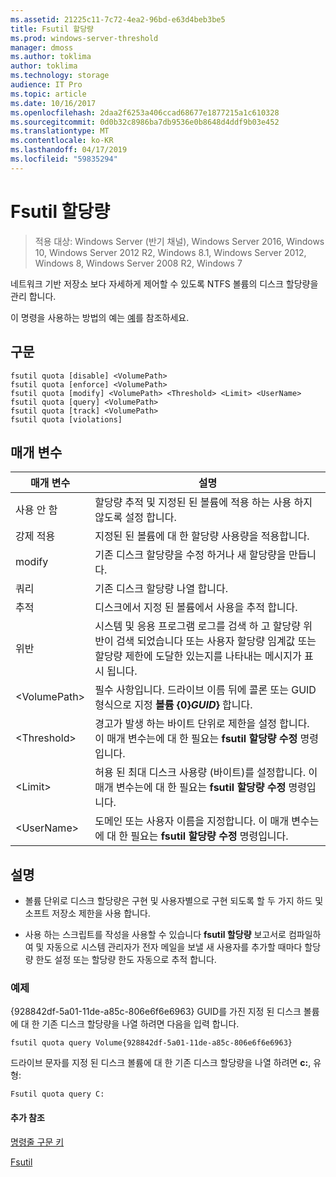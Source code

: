 ```yaml
---
ms.assetid: 21225c11-7c72-4ea2-96bd-e63d4beb3be5
title: Fsutil 할당량
ms.prod: windows-server-threshold
manager: dmoss
ms.author: toklima
author: toklima
ms.technology: storage
audience: IT Pro
ms.topic: article
ms.date: 10/16/2017
ms.openlocfilehash: 2daa2f6253a406ccad68677e1877215a1c610328
ms.sourcegitcommit: 0d0b32c8986ba7db9536e0b8648d4ddf9b03e452
ms.translationtype: MT
ms.contentlocale: ko-KR
ms.lasthandoff: 04/17/2019
ms.locfileid: "59835294"
---
```

# <a name="fsutil-quota"></a>Fsutil 할당량
>적용 대상: Windows Server (반기 채널), Windows Server 2016, Windows 10, Windows Server 2012 R2, Windows 8.1, Windows Server 2012, Windows 8, Windows Server 2008 R2, Windows 7

네트워크 기반 저장소 보다 자세하게 제어할 수 있도록 NTFS 볼륨의 디스크 할당량을 관리 합니다.

이 명령을 사용하는 방법의 예는 [예](#BKMK_examples)를 참조하세요.

## <a name="syntax"></a>구문

```
fsutil quota [disable] <VolumePath>
fsutil quota [enforce] <VolumePath>
fsutil quota [modify] <VolumePath> <Threshold> <Limit> <UserName>
fsutil quota [query] <VolumePath>
fsutil quota [track] <VolumePath>
fsutil quota [violations]
```

## <a name="parameters"></a>매개 변수

|매개 변수|설명|
|-------------|---------------|
|사용 안 함|할당량 추적 및 지정된 된 볼륨에 적용 하는 사용 하지 않도록 설정 합니다.|
|강제 적용|지정된 된 볼륨에 대 한 할당량 사용량을 적용합니다.|
|modify|기존 디스크 할당량을 수정 하거나 새 할당량을 만듭니다.|
|쿼리|기존 디스크 할당량 나열 합니다.|
|추적|디스크에서 지정 된 볼륨에서 사용을 추적 합니다.|
|위반|시스템 및 응용 프로그램 로그를 검색 하 고 할당량 위반이 검색 되었습니다 또는 사용자 할당량 임계값 또는 할당량 제한에 도달한 있는지를 나타내는 메시지가 표시 됩니다.|
|\<VolumePath>|필수 사항입니다. 드라이브 이름 뒤에 콜론 또는 GUID 형식으로 지정 **볼륨 {0}***GUID***}** 합니다.|
|\<Threshold>|경고가 발생 하는 바이트 단위로 제한을 설정 합니다. 이 매개 변수는에 대 한 필요는 **fsutil 할당량 수정** 명령입니다.|
|\<Limit>|허용 된 최대 디스크 사용량 (바이트)를 설정합니다. 이 매개 변수는에 대 한 필요는 **fsutil 할당량 수정** 명령입니다.|
|\<UserName>|도메인 또는 사용자 이름을 지정합니다. 이 매개 변수는에 대 한 필요는 **fsutil 할당량 수정** 명령입니다.|

## <a name="remarks"></a>설명

-   볼륨 단위로 디스크 할당량은 구현 및 사용자별으로 구현 되도록 할 두 가지 하드 및 소프트 저장소 제한을 사용 합니다.

-   사용 하는 스크립트를 작성을 사용할 수 있습니다 **fsutil 할당량** 보고서로 컴파일하여 및 자동으로 시스템 관리자가 전자 메일을 보낼 새 사용자를 추가할 때마다 할당량 한도 설정 또는 할당량 한도 자동으로 추적 합니다.

### <a name="BKMK_examples"></a>예제
{928842df-5a01-11de-a85c-806e6f6e6963} GUID를 가진 지정 된 디스크 볼륨에 대 한 기존 디스크 할당량을 나열 하려면 다음을 입력 합니다.

```
fsutil quota query Volume{928842df-5a01-11de-a85c-806e6f6e6963}
```

드라이브 문자를 지정 된 디스크 볼륨에 대 한 기존 디스크 할당량을 나열 하려면 **c:**, 유형:

```
Fsutil quota query C:
```

#### <a name="additional-references"></a>추가 참조
[명령줄 구문 키](Command-Line-Syntax-Key.md)

[Fsutil](Fsutil.md)


